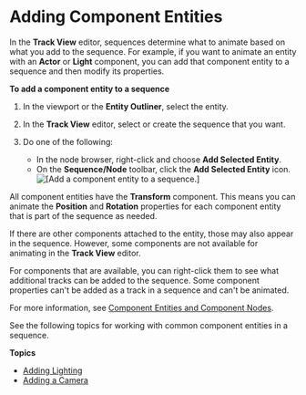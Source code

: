 # Adding Component Entities<a name="cinematics-adding-component-entities"></a>

In the **Track View** editor, sequences determine what to animate based on what you add to the sequence\. For example, if you want to animate an entity with an **Actor** or **Light** component, you can add that component entity to a sequence and then modify its properties\.

**To add a component entity to a sequence**

1. In the viewport or the **Entity Outliner**, select the entity\.

1. In the **Track View** editor, select or create the sequence that you want\.

1. Do one of the following:
   + In the node browser, right\-click and choose **Add Selected Entity**\.
   + On the **Sequence/Node** toolbar, click the **Add Selected Entity** icon\.  
![\[Add a component entity to a sequence.\]](http://docs.aws.amazon.com/lumberyard/latest/userguide/images/cinematics-track-view-editor-adding-a-component-entity.png)

All component entities have the **Transform** component\. This means you can animate the **Position** and **Rotation** properties for each component entity that is part of the sequence as needed\. 

If there are other components attached to the entity, those may also appear in the sequence\. However, some components are not available for animating in the **Track View** editor\. 

For components that are available, you can right\-click them to see what additional tracks can be added to the sequence\. Some component properties can't be added as a track in a sequence and can't be animated\.

For more information, see [Component Entities and Component Nodes](cinematics-track-view-nodes-component-entity.md)\. 

See the following topics for working with common component entities in a sequence\.

**Topics**
+ [Adding Lighting](cinematics-adding-lighting-to-scenes.md)
+ [Adding a Camera](cinematics-cameras-intro.md)